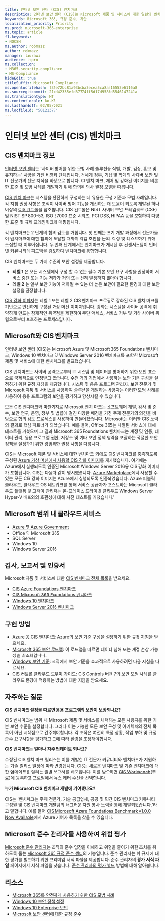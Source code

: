 ```yaml
---
title: 인터넷 보안 센터 (CIS) 벤치마크
description: 인터넷 보안 센터 (CIS)는 Microsoft 제품 및 서비스에 대한 일련의 벤치마크를 발표했습니다.
keywords: Microsoft 365, 규정 준수, 제안
localization_priority: Priority
ms.prod: microsoft-365-enterprise
ms.topic: article
f1.keywords:
- NOCSH
ms.author: robmazz
author: robmazz
manager: laurawi
audience: itpro
ms.collection:
- M365-security-compliance
- MS-Compliance
hideEdit: true
titleSuffix: Microsoft Compliance
ms.openlocfilehash: f35e72bc81a93bcba3ecea5ca8a416553e6116a8
ms.sourcegitcommit: 21ed42335efd37774ff5d17d9586d5546147241a
ms.translationtype: HT
ms.contentlocale: ko-KR
ms.lasthandoff: 02/05/2021
ms.locfileid: "50121377"
---
```

# <a name="center-for-internet-security-cis-benchmarks"></a>인터넷 보안 센터 (CIS) 벤치마크

## <a name="about-cis-benchmarks"></a>CIS 벤치마크 정보

[인터넷 보안 센터](https://www.cisecurity.org/)는 '사이버 방어를 위한 모범 사례 솔루션을 식별, 개발, 검증, 홍보 및 유지하는' 사명을 가진 비영리 단체입니다. 전세계 정부, 기업 및 학계의 사이버 보안 및 IT 전문가의 전문 지식을 바탕으로 합니다. CI 벤치 마크, 제어 및 강화된 이미지를 비롯한 표준 및 모범 사례를 개발하기 위해 합의된 의사 결정 모델을 따릅니다.  
  
[CIS 벤치 마크](https://www.cisecurity.org/cis-benchmarks/)는 시스템을 안전하게 구성하는 데 유용한 구성 기준과 모범 사례입니다. 각 지침 권장 사항은 조직이 사이버 방어 기능을 개선하는 데 도움이 되도록 개발된 하나 이상의 [CIS 컨트롤](https://www.cisecurity.org/controls/)을 참조합니다. CIS 컨트롤은 NIST 사이버 보안 프레임워크 (CSF) 및 NIST SP 800-53, ISO 27000 표준 시리즈, PCI DSS, HIPAA 등을 포함하여 다양한 표준 및 규제 프레임워크에 매핑됩니다.  
  
각 벤치마크는 2 단계의 합의 검토를 거칩니다. 첫 번째는 초기 개발 과정에서 전문가들이 벤치마크에 대한 합의에 도달할 때까지 작업 초안을 논의, 작성 및 테스트하기 위해 소집할 때 이루어집니다. 두 번째 단계에서는 벤치마크가 게시된 후 컨센서스팀이 인터넷 커뮤니티의 피드백을 검토하여 벤치마크에 통합합니다.  
  
CIS 벤치마크는 두 가지 수준의 보안 설정을 제공합니다.

- **레벨 1** 은 모든 시스템에서 구성 할 수 있는 필수 기본 보안 요구 사항을 권장하며 서비스 중단 또는 기능 저하가 거의 또는 전혀 발생하지 않아야 합니다.
- **레벨 2** 는 일부 보안 기능이 저하될 수 있는 더 높은 보안이 필요한 환경에 대한 보안 설정을 권장합니다.

[CIS 강화 이미지](https://www.cisecurity.org/blog/cis-hardened-images-now-in-microsoft-azure-marketplace/)는 레벨 1 또는 레벨 2 CIS 벤치마크 프로필로 강화된 CIS 벤치 마크를 기반으로 안전하게 구성된 가상 머신 이미지입니다. 강화는 시스템을 사이버 공격에 취약하게 만드는 잠재적인 취약점을 제한하여 무단 액세스, 서비스 거부 및 기타 사이버 위협으로부터 보호하는 프로세스입니다.

## <a name="microsoft-and-the-cis-benchmarks"></a>Microsoft와 CIS 벤치마크

인터넷 보안 센터 (CIS)는 Microsoft Azure 및 Microsoft 365 Foundations 벤치마크, Windows 10 벤치마크 및 Windows Server 2016 벤치마크를 포함한 Microsoft 제품 및 서비스에 대한 벤치마크를 발표했습니다.  
  
CIS 벤치마크는 사이버 공격으로부터 IT 시스템 및 데이터를 방어하기 위한 보안 표준으로 국제적으로 인정받고 있습니다. 수천 개의 기업에서 사용하는 보안 기준 구성을 설정하기 위한 규정 지침을 제공합니다. 시스템 및 응용 프로그램 관리자, 보안 전문가 및 Microsoft 제품 및 서비스를 사용하여 솔루션을 개발하는 사용자는 이러한 모범 사례를 사용하여 응용 프로그램의 보안을 평가하고 향상시킬 수 있습니다.  
  
모든 CIS 벤치마크와 마찬가지로 Microsoft 벤치 마크는 소프트웨어 개발, 감사 및 준수, 보안 연구, 운영, 정부 및 법률에 걸친 다양한 배경을 가진 주제 전문가의 의견을 바탕으로 합의 검토 프로세스를 사용하여 만들어졌습니다. Microsoft는 이러한 CIS 노력의 결과로 핵심 파트너가 되었습니다. 예를 들어, Office 365는 나열된 서비스에 대해 테스트를 거쳤으며 그 결과 Microsoft 365 Foundations 벤치마크는 계정 및 인증, 데이터 관리, 응용 프로그램 권한, 저장소 및 기타 보안 정책 영역을 포괄하는 적절한 보안 정책을 설정하기 위한 광범위한 권장 사항을 다룹니다.  
  
CIS는 Microsoft 제품 및 서비스에 대한 벤치마크 외에도 CIS 벤치마크를 충족하도록 구성된 [Azure 가상 머신에서 사용할 CIS 강화 이미지](https://www.cisecurity.org/blog/cis-hardened-images-now-in-microsoft-azure-marketplace/)를 게시했습니다. 여기에는 Azure에서 실행되도록 인증된 Microsoft Windows Server 2016용 CIS 강화 이미지가 포함됩니다. CIS는 다음과 같이 명시했습니다. [Azure Marketplace](https://azuremarketplace.microsoft.com/marketplace/apps?search=center%20for%20internet%20security)에서 사용할 수 있는 모든 CIS 강화 이미지는 Azure에서 실행되도록 인증되었습니다. Azure 퍼블릭 클라우드, 클라우드 OS 네트워크를 통해 서비스 공급자가 호스트하는 Microsoft 클라우드 플랫폼 및 고객이 관리하는 온-프레미스 프라이빗 클라우드 Windows Server Hyper-V 배포와의 호환성에 대해 사전 테스트를 거쳤습니다.'

## <a name="microsoft-in-scope-cloud-services"></a>Microsoft 범위 내 클라우드 서비스

- [Azure 및 Azure Government](https://aka.ms/AzureCompliance)
- [Office 및 Microsoft 365](https://aka.ms/o365-compliance-framework)
- SQL Server
- Windows 10
- Windows Server 2016

## <a name="audits-reports-and-certificates"></a>감사, 보고서 및 인증서

Microsoft 제품 및 서비스에 대한 [CIS 벤치마크 전체 목록](https://www.cisecurity.org/cis-benchmarks/)을 받으세요.

- [CIS Azure Foundations 벤치마크](https://www.cisecurity.org/benchmark/azure/)
- [CIS Microsoft 365 Foundations 벤치마크](https://www.cisecurity.org/benchmark/microsoft_office/)
- [Windows 10 벤치마크](https://www.cisecurity.org/benchmark/microsoft_windows_desktop/)
- [Windows Server 2016 벤치마크](https://www.cisecurity.org/benchmark/microsoft_windows_server/)

## <a name="how-to-implement"></a>구현 방법

- [Azure 용 CIS 벤치마크](https://azure.microsoft.com/mediahandler/files/resourcefiles/cis-microsoft-azure-foundations-security-benchmark/CIS_Microsoft_Azure_Foundations_Benchmark_v1.0.0.pdf): Azure의 보안 기준 구성을 설정하기 위한 규정 지침을 받으세요.  
- [Microsoft 365 보안 로드맵](/microsoft-365/security/office-365-security/security-roadmap): 이 로드맵을 따르면 데이터 침해 또는 계정 손상 가능성을 최소화합니다.
- [Windows 보안 기준](/windows/security/threat-protection/windows-security-baselines): 조직에서 보안 기준을 효과적으로 사용하려면 다음 지침을 따르세요.
- [CIS 컨트롤 클라우드 도우미 가이드](https://www.cisecurity.org/white-papers/cis-controls-cloud-companion-guide/): CIS Controls 버전 7의 보안 모범 사례를 클라우드 환경에 적용하는 방법에 대한 지침을 받으세요.

## <a name="frequently-asked-questions"></a>자주하는 질문

**CIS 벤치마크 설정을 따르면 응용 프로그램의 보안이 보장되나요?**

CIS 벤치마크는 범위 내 Microsoft 제품 및 서비스를 채택하는 모든 사용자를 위한 기본 보안 수준을 설정합니다. 그러나 이는 가능한 모든 보안 구성 및 아키텍처의 전체 목록이 아닌 시작점으로 간주해야합니다. 각 조직은 여전히 특정 상황, 작업 부하 및 규정 준수 요구사항을 평가하고 그에 따라 환경을 조정해야합니다.

**CIS 벤치마크는 얼마나 자주 업데이트 되나요?**

수정된 CIS 벤치 마크 릴리스는 이를 개발한 IT 전문가 커뮤니티와 벤치마크가 지원하는 기술 릴리스 일정에 따라 변경됩니다. CIS는 새로운 벤치마크 및 기존 벤치마크에 대한 업데이트를 알리는 월별 보고서를 배포합니다. 이를 받으려면 [CIS Workbench](https://workbench.cisecurity.org/)(무료)에 등록하고 프로필에서 뉴스 레터 수신을 선택합니다.

**누가 Microsoft CIS 벤치마크 개발에 기여했나요?**

CIS는 '벤치마크는 주제 전문가, 기술 공급업체, 공공 및 민간 CIS 벤치마크 커뮤니티 구성원 및 CIS 벤치마크 개발팀의 너그러운 자원 봉사 노력을 통해 개발되었습니다.'라고 말합니다. 예를 들어 [CIS Microsoft Azure Foundations Benchmark v1.0.0 Now Available](https://www.cisecurity.org/blog/cis-microsoft-azure-foundations-benchmark-v1-0-0-now-available/)에서 Azure 기여자 목록을 찾을 수 있습니다.

## <a name="use-microsoft-compliance-manager-to-assess-your-risk"></a>Microsoft 준수 관리자를 사용하여 위험 평가

[Microsoft 준수 관리자](/microsoft-365/compliance/compliance-manager)는 조직의 준수 입장을 이해하고 위험을 줄이기 위한 조치를 취하도록 돕는 [Microsoft 365 규정 준수 센터](/microsoft-365/compliance/microsoft-365-compliance-center)의 기능입니다. 준수 관리자는 이 규제에 대한 평가를 빌드하기 위한 프리미엄 서식 파일을 제공합니다. 준수 관리자의 **평가 서식 파일** 페이지에서 서식 파일을 찾습니다. [준수 관리자의 평가 빌드](/microsoft-365/compliance/compliance-manager-assessments) 방법에 대해 알아봅니다.

## <a name="resources"></a>리소스

- [Microsoft 365를 안전하게 사용하기 위한 CIS 모범 사례](https://www.microsoft.com/security/blog/2019/01/10/best-practices-for-securely-using-microsoft-365-the-cis-microsoft-365-foundations-benchmark-now-available/)
- [Windows 10 보안 정책 설정](/windows/security/threat-protection/security-policy-settings/security-policy-settings)
- [Windows 10 Enterprise 보안](/windows/security/index)
- [Microsoft 보안 센터에 대한 규정 준수](https://www.microsoft.com/trust-center/compliance/compliance-overview)
